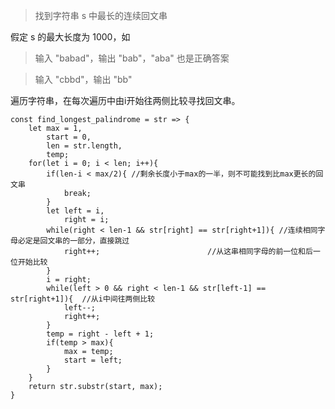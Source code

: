 >找到字符串 s 中最长的连续回文串

假定 s 的最大长度为 1000，如

>输入 "babad"，输出 "bab"，"aba" 也是正确答案

>输入 "cbbd"，输出 "bb"

遍历字符串，在每次遍历中由i开始往两侧比较寻找回文串。

	const find_longest_palindrome = str => {
	    let max = 1,
	        start = 0,
	        len = str.length,
	        temp;
	    for(let i = 0; i < len; i++){
            if(len-i < max/2){ //剩余长度小于max的一半，则不可能找到比max更长的回文串
                break;
            }
            let left = i,
                right = i;
            while(right < len-1 && str[right] == str[right+1]){ //连续相同字母必定是回文串的一部分，直接跳过
                right++;			            //从这串相同字母的前一位和后一位开始比较
            }
            i = right;
            while(left > 0 && right < len-1 && str[left-1] == str[right+1]){  //从i中间往两侧比较
           	    left--;
           	    right++;
            }
            temp = right - left + 1;
            if(temp > max){
                max = temp;
                start = left;
            }
        }
        return str.substr(start, max);
	}
